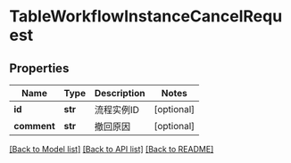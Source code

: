 # TableWorkflowInstanceCancelRequest

## Properties
Name | Type | Description | Notes
------------ | ------------- | ------------- | -------------
**id** | **str** | 流程实例ID | [optional] 
**comment** | **str** | 撤回原因 | [optional] 

[[Back to Model list]](../README.md#documentation-for-models) [[Back to API list]](../README.md#documentation-for-api-endpoints) [[Back to README]](../README.md)

